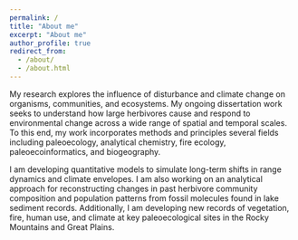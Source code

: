 ```yaml
---
permalink: /
title: "About me"
excerpt: "About me"
author_profile: true
redirect_from: 
  - /about/
  - /about.html
---
```


My research explores the influence of disturbance and climate change on organisms, communities, and ecosystems. My ongoing dissertation work seeks to understand how large herbivores cause and respond to environmental change across a wide range of spatial and temporal scales. To this end, my work incorporates methods and principles several fields including paleoecology, analytical chemistry, fire ecology, paleoecoinformatics, and biogeography.

I am developing quantitative models to simulate long-term shifts in range dynamics and climate envelopes. I am also working on an analytical approach for reconstructing changes in past herbivore community composition and population patterns from fossil molecules found in lake sediment records. Additionally, I am developing new records of vegetation, fire, human use, and climate at key paleoecological sites in the Rocky Mountains and Great Plains.
